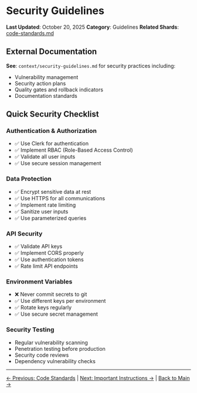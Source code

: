 # Security Guidelines

**Last Updated**: October 20, 2025
**Category**: Guidelines
**Related Shards**: [code-standards.md](./code-standards.md)

## External Documentation

**See**: `context/security-guidelines.md` for security practices including:

- Vulnerability management
- Security action plans
- Quality gates and rollback indicators
- Documentation standards

## Quick Security Checklist

### Authentication & Authorization

- ✅ Use Clerk for authentication
- ✅ Implement RBAC (Role-Based Access Control)
- ✅ Validate all user inputs
- ✅ Use secure session management

### Data Protection

- ✅ Encrypt sensitive data at rest
- ✅ Use HTTPS for all communications
- ✅ Implement rate limiting
- ✅ Sanitize user inputs
- ✅ Use parameterized queries

### API Security

- ✅ Validate API keys
- ✅ Implement CORS properly
- ✅ Use authentication tokens
- ✅ Rate limit API endpoints

### Environment Variables

- ❌ Never commit secrets to git
- ✅ Use different keys per environment
- ✅ Rotate keys regularly
- ✅ Use secure secret management

### Security Testing

- Regular vulnerability scanning
- Penetration testing before production
- Security code reviews
- Dependency vulnerability checks

---

[← Previous: Code Standards](./code-standards.md) | [Next: Important Instructions →](./important-instructions.md) | [Back to Main →](../../CLAUDE.md)